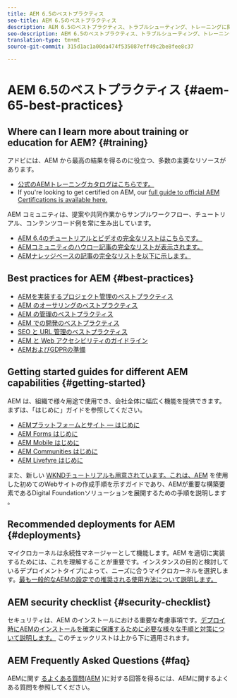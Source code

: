 ```yaml
---
title: AEM 6.5のベストプラクティス
seo-title: AEM 6.5のベストプラクティス
description: AEM 6.5のベストプラクティス、トラブルシューティング、トレーニングに関するリソース
seo-description: AEM 6.5のベストプラクティス、トラブルシューティング、トレーニングに関するリソース
translation-type: tm+mt
source-git-commit: 315d1ac1a00da474f535087eff49c2be8fee8c37

---
```



# AEM 6.5のベストプラクティス {#aem-65-best-practices}

## Where can I learn more about training or education for AEM? {#training}

アドビには、AEM から最高の結果を得るのに役立つ、多数の主要なリソースがあります。

* [公式のAEMトレーニングカタログはこちらです。](https://training.adobe.com/training/current-courses.html#solution=adobeExperienceManager&p=1)
* If you&#39;re looking to get certified on AEM, our [full guide to official AEM Certifications is available here.](https://training.adobe.com/certification/exams.html#p=1&solution=adobeExperienceManager)

AEM コミュニティは、提案や共同作業からサンプルワークフロー、チュートリアル、コンテンツコード例を常に生み出しています。

* [AEM 6.4のチュートリアルとビデオの完全なリストはこちらです。](https://helpx.adobe.com/experience-manager/kt/index/aem-6-5-videos.html)
* [AEMコミュニティのハウロー記事の完全なリストが表示されます。](https://helpx.adobe.com/experience-manager/topics/how-to.html)
* [AEMナレッジベースの記事の完全なリストを以下に示します。](https://helpx.adobe.com/experience-manager/kb/index/full_kb_list.html)

## Best practices for AEM {#best-practices}

* [AEMを実装するプロジェクト管理のベストプラクティス](/help/managing/best-practices.md)
* [AEM のオーサリングのベストプラクティス](/help/sites-authoring/best-practices.md)
* [AEM の管理のベストプラクティス](/help/sites-administering/administer-best-practices.md)
* [AEM での開発のベストプラクティス](/help/sites-developing/best-practices.md)
* [SEO と URL 管理のベストプラクティス](/help/managing/seo-and-url-management.md)
* [AEM と Web アクセシビリティのガイドライン](/help/managing/web-accessibility.md)
* [AEMおよびGDPRの準備](/help/managing/data-protection-and-privacy.md)

## Getting started guides for different AEM capabilities {#getting-started}

AEM は、組織で様々用途で使用でき、会社全体に幅広く機能を提供できます。まずは、「はじめに」ガイドを参照してください。

* [AEMプラットフォームとサイト — はじめに](/help/sites-deploying/deploy.md#getting-started)
* [AEM Forms はじめに](/help/forms/using/introduction-aem-forms.md)
* [AEM Mobile はじめに](/help/mobile/getting-started-aem-mobile.md)
* [AEM Communities はじめに](/help/communities/getting-started.md)
* [AEM Livefyre はじめに](https://answers.livefyre.com/developers/getting-started/)

また、新しい [WKNDチュートリアルも用意されています。これは、AEM](https://docs.adobe.com/content/help/en/experience-manager-learn/getting-started-wknd-tutorial-develop/overview.html) を使用した初めてのWebサイトの作成手順を示すガイドであり、AEMが重要な構築要素であるDigital Foundationソリューションを展開するための手順を説明します [](https://helpx.adobe.com/marketing-cloud/how-to/digital-foundation.html)。

## Recommended deployments for AEM {#deployments}

マイクロカーネルは永続性マネージャーとして機能します。AEM を適切に実装するためには、これを理解することが重要です。インスタンスの目的と検討しているデプロイメントタイプによって、ニーズに合うマイクロカーネルを選択します。[最も一般的なAEMの設定での推奨される使用方法について説明します。](/help/sites-deploying/recommended-deploys.md)

## AEM security checklist {#security-checklist}

セキュリティは、AEM のインストールにおける重要な考慮事項です。[デプロイ時にAEMのインストールを確実に保護するために必要な様々な手順と対策について説明します。](/help/sites-administering/security-checklist.md) このチェックリストは上から下に適用されます。

## AEM Frequently Asked Questions {#faq}

AEMに関す [るよくある質問(AEM](/help/sites-administering/aem-faqs.md) )に対する回答を得るには、AEMに関するよくある質問を参照してください。
